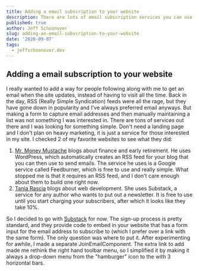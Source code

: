 ```yaml
---
title: Adding a email subscription to your website
description: There are lots of email subscription services you can use to let people know when your website is updated with new content.  How I chose and added a Substack newsletter to this site.   
published: true
author: Jeff Schoonover
slug: adding-an-email-subscription-to-your-website
date: '2020-09-07'
tags:
  - jeffschoonover.dev
---
```


## Adding a email subscription to your website

I really wanted to add a way for people following along with me to get an email when the site updates, instead of having to visit all the time.  Back in the day, RSS (Really Simple Syndication) feeds were all the rage, but they have gone down in popularity and I've always preferred email anyways.  But making a form to capture email addresses and then manually maintaining a list was not something I was interested in.  There are tons of services out there and I was looking for something simple.  Don't need a landing page and I don't plan on heavy marketing, it is just a service for those interested in my site.  I checked 2 of my favorite websites to see what they did:

1. [Mr. Money Mustache](https://www.mrmoneymustache.com/) blogs about finance and early retirement.  He uses WordPress, which automatically creates an RSS feed for your blog that you can then use to send emails.  The service he uses is a Google service called Feedburner, which is free to use and really simple.  What stopped me is that it requires an RSS feed, and I don't care enough about them to build one right now.
2. [Tania Rascia](https://www.taniarascia.com/) blogs about web development.  She uses Substack, a service for any author who wants to put out a newsletter.  It is free to use until you start charging your subscribers, after which it looks like they take 10%.  

So I decided to go with [Substack](https://substack.com/) for now.  The sign-up process is pretty standard, and they provide code to embed in your website that has a form input for the email address to subscribe to (which I prefer over a link with the same form).  The only question was where to put it.  After experimenting for awhile, I made a separate JoinEmailComponent.  The extra link to add made me rethink the right hand toolbar menu, so I simplified it by making it always a drop-down menu from the "hamburger" icon to the with 3 horizontal bars.  
